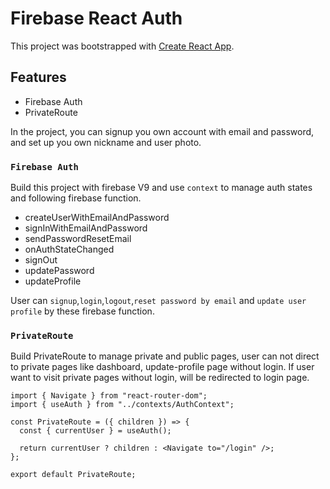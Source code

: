 # Firebase React Auth

This project was bootstrapped with [Create React App](https://github.com/facebook/create-react-app).

## Features

- Firebase Auth
- PrivateRoute

In the project, you can signup you own account with email and password, and set up you own nickname and user photo.

### `Firebase Auth`

Build this project with firebase V9 and use `context` to manage auth states and following firebase function.

- createUserWithEmailAndPassword
- signInWithEmailAndPassword
- sendPasswordResetEmail
- onAuthStateChanged
- signOut
- updatePassword
- updateProfile

User can `signup`,`login`,`logout`,`reset password by email` and `update user profile` by these firebase function.

### `PrivateRoute`

Build PrivateRoute to manage private and public pages, user can not direct to private pages like dashboard, update-profile page without login. If user want to visit private pages without login, will be redirected to login page.

```
import { Navigate } from "react-router-dom";
import { useAuth } from "../contexts/AuthContext";

const PrivateRoute = ({ children }) => {
  const { currentUser } = useAuth();

  return currentUser ? children : <Navigate to="/login" />;
};

export default PrivateRoute;
```
